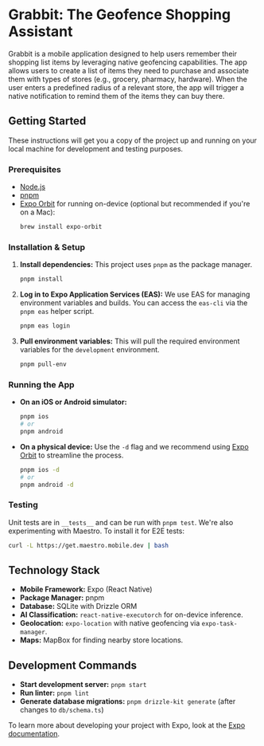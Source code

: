 # Grabbit: The Geofence Shopping Assistant

Grabbit is a mobile application designed to help users remember their shopping list items by leveraging native geofencing capabilities. The app allows users to create a list of items they need to purchase and associate them with types of stores (e.g., grocery, pharmacy, hardware). When the user enters a predefined radius of a relevant store, the app will trigger a native notification to remind them of the items they can buy there.

## Getting Started

These instructions will get you a copy of the project up and running on your local machine for development and testing purposes.

### Prerequisites

- [Node.js](https://nodejs.org/)
- [pnpm](https://pnpm.io/installation)
- [Expo Orbit](https://expo.dev/orbit) for running on-device (optional but recommended if you're on a Mac):
  ```bash
  brew install expo-orbit
  ```

### Installation & Setup

1.  **Install dependencies:**
    This project uses `pnpm` as the package manager.

    ```bash
    pnpm install
    ```

2.  **Log in to Expo Application Services (EAS):**
    We use EAS for managing environment variables and builds. You can access the `eas-cli` via the `pnpm eas` helper script.

    ```bash
    pnpm eas login
    ```

3.  **Pull environment variables:**
    This will pull the required environment variables for the `development` environment.

    ```bash
    pnpm pull-env
    ```

### Running the App

- **On an iOS or Android simulator:**

  ```bash
  pnpm ios
  # or
  pnpm android
  ```

- **On a physical device:**
  Use the `-d` flag and we recommend using [Expo Orbit](https://expo.dev/orbit) to streamline the process.

  ```bash
  pnpm ios -d
  # or
  pnpm android -d
  ```

### Testing

Unit tests are in `__tests__` and can be run with `pnpm test`. We're also experimenting with Maestro. To install it for E2E tests:

```bash
curl -L https://get.maestro.mobile.dev | bash
```

## Technology Stack

- **Mobile Framework:** Expo (React Native)
- **Package Manager:** pnpm
- **Database:** SQLite with Drizzle ORM
- **AI Classification:** `react-native-executorch` for on-device inference.
- **Geolocation:** `expo-location` with native geofencing via `expo-task-manager`.
- **Maps:** MapBox for finding nearby store locations.

## Development Commands

- **Start development server:** `pnpm start`
- **Run linter:** `pnpm lint`
- **Generate database migrations:** `pnpm drizzle-kit generate` (after changes to `db/schema.ts`)

To learn more about developing your project with Expo, look at the [Expo documentation](https://docs.expo.dev/).

